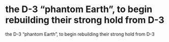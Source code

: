 # the D-3 “phantom Earth”, to begin rebuilding their strong hold from D-3

the D-3 “phantom Earth”, to begin rebuilding their strong hold from D-3